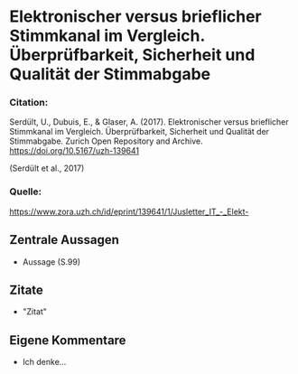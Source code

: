 # Elektronischer versus brieflicher Stimmkanal im Vergleich. Überprüfbarkeit, Sicherheit und Qualität der Stimmabgabe

### Citation:
Serdült, U., Dubuis, E., & Glaser, A. (2017). Elektronischer versus brieflicher Stimmkanal im Vergleich. Überprüfbarkeit, Sicherheit und Qualität der Stimmabgabe. Zurich Open Repository and Archive. https://doi.org/10.5167/uzh-139641

(Serdült et al., 2017)

### Quelle:
https://www.zora.uzh.ch/id/eprint/139641/1/Jusletter_IT_-_Elekt-

## Zentrale Aussagen
- Aussage (S.99)

## Zitate
- "Zitat"

## Eigene Kommentare
- Ich denke...